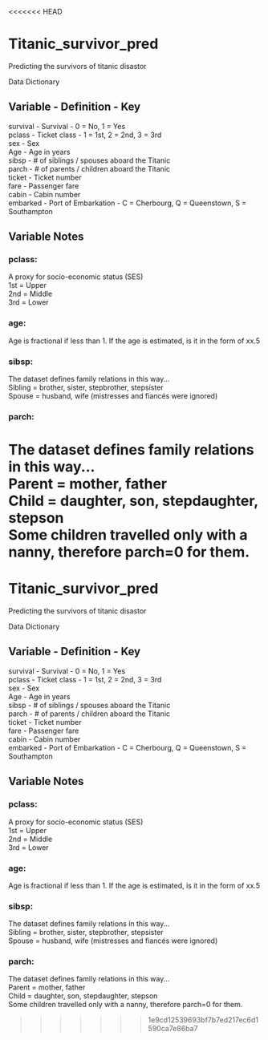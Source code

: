 <<<<<<< HEAD
# Titanic_survivor_pred
Predicting the survivors of titanic disastor

Data Dictionary
## Variable  -           Definition                                         -	                   Key  
survival	-             Survival	                                         -                 0 = No, 1 = Yes  
pclass	  -           Ticket class	                                       -         1 = 1st, 2 = 2nd, 3 = 3rd  
sex	      -               Sex	  
Age	      -           Age in years	  
sibsp	    -     # of siblings / spouses aboard the Titanic	   
parch	    -     # of parents / children aboard the Titanic	  
ticket	  -           Ticket number	  
fare	    -           Passenger fare	  
cabin	    -             Cabin number	  
embarked	-         Port of Embarkation	                                   -  C = Cherbourg, Q = Queenstown, S = Southampton  

## Variable Notes
### pclass: 
A proxy for socio-economic status (SES)   
1st = Upper  
2nd = Middle  
3rd = Lower  

### age: 
Age is fractional if less than 1. If the age is estimated, is it in the form of xx.5  

### sibsp: 
The dataset defines family relations in this way...  
Sibling = brother, sister, stepbrother, stepsister  
Spouse = husband, wife (mistresses and fiancés were ignored)  

### parch:
The dataset defines family relations in this way...  
Parent = mother, father  
Child = daughter, son, stepdaughter, stepson  
Some children travelled only with a nanny, therefore parch=0 for them.  
=======
# Titanic_survivor_pred
Predicting the survivors of titanic disastor

Data Dictionary
## Variable  -           Definition                                         -	                   Key  
survival	-             Survival	                                         -                 0 = No, 1 = Yes  
pclass	  -           Ticket class	                                       -         1 = 1st, 2 = 2nd, 3 = 3rd  
sex	      -               Sex	  
Age	      -           Age in years	  
sibsp	    -     # of siblings / spouses aboard the Titanic	   
parch	    -     # of parents / children aboard the Titanic	  
ticket	  -           Ticket number	  
fare	    -           Passenger fare	  
cabin	    -             Cabin number	  
embarked	-         Port of Embarkation	                                   -  C = Cherbourg, Q = Queenstown, S = Southampton  

## Variable Notes
### pclass: 
A proxy for socio-economic status (SES)   
1st = Upper  
2nd = Middle  
3rd = Lower  

### age: 
Age is fractional if less than 1. If the age is estimated, is it in the form of xx.5  

### sibsp: 
The dataset defines family relations in this way...  
Sibling = brother, sister, stepbrother, stepsister  
Spouse = husband, wife (mistresses and fiancés were ignored)  

### parch:
The dataset defines family relations in this way...  
Parent = mother, father  
Child = daughter, son, stepdaughter, stepson  
Some children travelled only with a nanny, therefore parch=0 for them.  
>>>>>>> 1e9cd12539693bf7b7ed217ec6d1590ca7e86ba7
